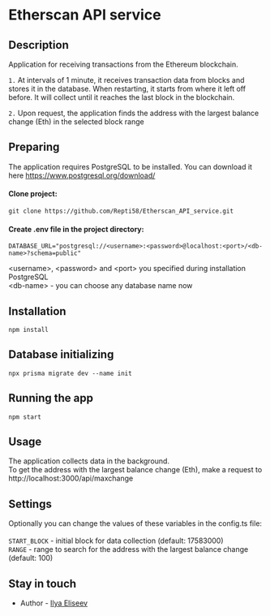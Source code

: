 # Etherscan API service

## Description

Application for receiving transactions from the Ethereum blockchain.

```1.``` At intervals of 1 minute, it receives transaction data from blocks and stores it in the database.
When restarting, it starts from where it left off before. It will collect until it reaches the last block in the blockchain.

```2.``` Upon request, the application finds the address with the largest balance change (Eth) in the selected block range


## Preparing
The application requires PostgreSQL to be installed.
You can download it here
https://www.postgresql.org/download/

#### Clone project:

```
git clone https://github.com/Repti58/Etherscan_API_service.git
```

#### Create .env file in the project directory: <br>
```
DATABASE_URL="postgresql://<username>:<password>@localhost:<port>/<db-name>?schema=public"
```
\<username>, \<password> and \<port> you specified during installation PostgreSQL<br>
\<db-name> - you can choose any database name now

## Installation

```
npm install
```
## Database initializing

```
npx prisma migrate dev --name init
```

## Running the app

```
npm start
```

## Usage
The application collects data in the background.<br>
To get the address with the largest balance change (Eth), make a request to http://localhost:3000/api/maxchange

## Settings
Optionally you can change the values of these variables in the config.ts file: <br><br>
```START_BLOCK``` - initial block for data collection (default: 17583000)<br>
```RANGE``` - range to search for the address with the largest balance change (default: 100)

## Stay in touch

- Author - [Ilya Eliseev](https://repti58.github.io/Portfolio)

